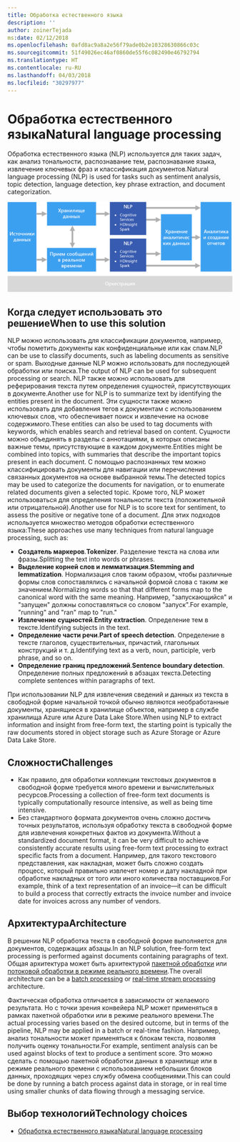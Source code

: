```yaml
---
title: Обработка естественного языка
description: ''
author: zoinerTejada
ms:date: 02/12/2018
ms.openlocfilehash: 0afd8ac9a8a2e56f79ade0b2e10328630866c03c
ms.sourcegitcommit: 51f49026ec46af0860de55f6c082490e46792794
ms.translationtype: HT
ms.contentlocale: ru-RU
ms.lasthandoff: 04/03/2018
ms.locfileid: "30297977"
---
```

# <a name="natural-language-processing"></a><span data-ttu-id="3ee86-102">Обработка естественного языка</span><span class="sxs-lookup"><span data-stu-id="3ee86-102">Natural language processing</span></span>

<span data-ttu-id="3ee86-103">Обработка естественного языка (NLP) используется для таких задач, как анализ тональности, распознавание тем, распознавание языка, извлечение ключевых фраз и классификация документов.</span><span class="sxs-lookup"><span data-stu-id="3ee86-103">Natural language processing (NLP) is used for tasks such as sentiment analysis, topic detection, language detection, key phrase extraction, and document categorization.</span></span>

![](./images/nlp-pipeline.png)

## <a name="when-to-use-this-solution"></a><span data-ttu-id="3ee86-104">Когда следует использовать это решение</span><span class="sxs-lookup"><span data-stu-id="3ee86-104">When to use this solution</span></span>

<span data-ttu-id="3ee86-105">NLP можно использовать для классификации документов, например, чтобы пометить документы как конфиденциальные или как спам.</span><span class="sxs-lookup"><span data-stu-id="3ee86-105">NLP can be use to classify documents, such as labeling documents as sensitive or spam.</span></span> <span data-ttu-id="3ee86-106">Выходные данные NLP можно использовать для последующей обработки или поиска.</span><span class="sxs-lookup"><span data-stu-id="3ee86-106">The output of NLP can be used for subsequent processing or search.</span></span> <span data-ttu-id="3ee86-107">NLP также можно использовать для реферирования текста путем определения сущностей, присутствующих в документе.</span><span class="sxs-lookup"><span data-stu-id="3ee86-107">Another use for NLP is to summarize text by identifying the entities present in the document.</span></span> <span data-ttu-id="3ee86-108">Эти сущности также можно использовать для добавления тегов к документам с использованием ключевых слов, что обеспечивает поиск и извлечение на основе содержимого.</span><span class="sxs-lookup"><span data-stu-id="3ee86-108">These entities can also be used to tag documents with keywords, which enables search and retrieval based on content.</span></span> <span data-ttu-id="3ee86-109">Сущности можно объединять в разделы с аннотациями, в которых описаны важные темы, присутствующие в каждом документе.</span><span class="sxs-lookup"><span data-stu-id="3ee86-109">Entities might be combined into topics, with summaries that describe the important topics present in each document.</span></span> <span data-ttu-id="3ee86-110">С помощью распознанных тем можно классифицировать документы для навигации или перечисления связанных документов на основе выбранной темы.</span><span class="sxs-lookup"><span data-stu-id="3ee86-110">The detected topics may be used to categorize the documents for navigation, or to enumerate related documents given a selected topic.</span></span> <span data-ttu-id="3ee86-111">Кроме того, NLP может использоваться для определения тональности текста (положительной или отрицательной).</span><span class="sxs-lookup"><span data-stu-id="3ee86-111">Another use for NLP is to score text for sentiment, to assess the positive or negative tone of a document.</span></span> <span data-ttu-id="3ee86-112">Для этих подходов используется множество методов обработки естественного языка:</span><span class="sxs-lookup"><span data-stu-id="3ee86-112">These approaches use many techniques from natural language processing, such as:</span></span> 

- <span data-ttu-id="3ee86-113">**Создатель маркеров**.</span><span class="sxs-lookup"><span data-stu-id="3ee86-113">**Tokenizer**.</span></span> <span data-ttu-id="3ee86-114">Разделение текста на слова или фразы.</span><span class="sxs-lookup"><span data-stu-id="3ee86-114">Splitting the text into words or phrases.</span></span>
- <span data-ttu-id="3ee86-115">**Выделение корней слов и лемматизация**.</span><span class="sxs-lookup"><span data-stu-id="3ee86-115">**Stemming and lemmatization**.</span></span> <span data-ttu-id="3ee86-116">Нормализация слов таким образом, чтобы различные формы слов сопоставлялись с начальной формой слова с таким же значением.</span><span class="sxs-lookup"><span data-stu-id="3ee86-116">Normalizing words so that that different forms map to the canonical word with the same meaning.</span></span> <span data-ttu-id="3ee86-117">Например, "запускающийся" и "запущен" должны сопоставляться со словом "запуск".</span><span class="sxs-lookup"><span data-stu-id="3ee86-117">For example, "running" and "ran" map to "run."</span></span> 
- <span data-ttu-id="3ee86-118">**Извлечение сущностей**.</span><span class="sxs-lookup"><span data-stu-id="3ee86-118">**Entity extraction**.</span></span> <span data-ttu-id="3ee86-119">Определение тем в тексте.</span><span class="sxs-lookup"><span data-stu-id="3ee86-119">Identifying subjects in the text.</span></span>
- <span data-ttu-id="3ee86-120">**Определение части речи**.</span><span class="sxs-lookup"><span data-stu-id="3ee86-120">**Part of speech detection**.</span></span> <span data-ttu-id="3ee86-121">Определение в тексте глаголов, существительных, причастий, глагольных конструкций и т. д.</span><span class="sxs-lookup"><span data-stu-id="3ee86-121">Identifying text as a verb, noun, participle, verb phrase, and so on.</span></span>
- <span data-ttu-id="3ee86-122">**Определение границ предложений**.</span><span class="sxs-lookup"><span data-stu-id="3ee86-122">**Sentence boundary detection**.</span></span> <span data-ttu-id="3ee86-123">Определение полных предложений в абзацах текста.</span><span class="sxs-lookup"><span data-stu-id="3ee86-123">Detecting complete sentences within paragraphs of text.</span></span>

<span data-ttu-id="3ee86-124">При использовании NLP для извлечения сведений и данных из текста в свободной форме начальной точкой обычно являются необработанные документы, хранящиеся в хранилище объектов, например в службе хранилища Azure или Azure Data Lake Store.</span><span class="sxs-lookup"><span data-stu-id="3ee86-124">When using NLP to extract information and insight from free-form text, the starting point is typically the raw documents stored in object storage such as Azure Storage or Azure Data Lake Store.</span></span> 

## <a name="challenges"></a><span data-ttu-id="3ee86-125">Сложности</span><span class="sxs-lookup"><span data-stu-id="3ee86-125">Challenges</span></span>

- <span data-ttu-id="3ee86-126">Как правило, для обработки коллекции текстовых документов в свободной форме требуется много времени и вычислительных ресурсов.</span><span class="sxs-lookup"><span data-stu-id="3ee86-126">Processing a collection of free-form text documents is typically computationally resource intensive, as well as being time intensive.</span></span>
- <span data-ttu-id="3ee86-127">Без стандартного формата документов очень сложно достичь точных результатов, используя обработку текста в свободной форме для извлечения конкретных фактов из документа.</span><span class="sxs-lookup"><span data-stu-id="3ee86-127">Without a standardized document format, it can be very difficult to achieve consistently accurate results using free-form text processing to extract specific facts from a document.</span></span> <span data-ttu-id="3ee86-128">Например, для такого текстового представления, как накладная, может быть сложно создать процесс, который правильно извлечет номер и дату накладной при обработке накладных от того или иного количества поставщиков.</span><span class="sxs-lookup"><span data-stu-id="3ee86-128">For example, think of a text representation of an invoice&mdash;it can be difficult to build a process that correctly extracts the invoice number and invoice date for invoices across any number of vendors.</span></span>

## <a name="architecture"></a><span data-ttu-id="3ee86-129">Архитектура</span><span class="sxs-lookup"><span data-stu-id="3ee86-129">Architecture</span></span>

<span data-ttu-id="3ee86-130">В решении NLP обработка текста в свободной форме выполняется для документов, содержащих абзацы.</span><span class="sxs-lookup"><span data-stu-id="3ee86-130">In an NLP solution, free-form text processing is performed against documents containing paragraphs of text.</span></span> <span data-ttu-id="3ee86-131">Общая архитектура может быть архитектурой [пакетной обработки](../big-data/batch-processing.md) или [потоковой обработки в режиме реального времени](../big-data/real-time-processing.md).</span><span class="sxs-lookup"><span data-stu-id="3ee86-131">The overall architecture can be a [batch processing](../big-data/batch-processing.md) or [real-time stream processing](../big-data/real-time-processing.md) architecture.</span></span>

<span data-ttu-id="3ee86-132">Фактическая обработка отличается в зависимости от желаемого результата. Но с точки зрения конвейера NLP может применяться в рамках пакетной обработки или в режиме реального времени.</span><span class="sxs-lookup"><span data-stu-id="3ee86-132">The actual processing varies based on the desired outcome, but in terms of the pipeline, NLP may be applied in a batch or real-time fashion.</span></span> <span data-ttu-id="3ee86-133">Например, анализ тональности может применяться к блокам текста, позволяя получить оценку тональности.</span><span class="sxs-lookup"><span data-stu-id="3ee86-133">For example, sentiment analysis can be used against blocks of text to produce a sentiment score.</span></span> <span data-ttu-id="3ee86-134">Это можно сделать с помощью пакетной обработки данных в хранилище или в режиме реального времени с использованием небольших блоков данных, проходящих через службу обмена сообщениями.</span><span class="sxs-lookup"><span data-stu-id="3ee86-134">This can could be done by running a batch process against data in storage, or in real time using smaller chunks of data flowing through a messaging service.</span></span>

## <a name="technology-choices"></a><span data-ttu-id="3ee86-135">Выбор технологий</span><span class="sxs-lookup"><span data-stu-id="3ee86-135">Technology choices</span></span>

- [<span data-ttu-id="3ee86-136">Обработка естественного языка</span><span class="sxs-lookup"><span data-stu-id="3ee86-136">Natural language processing</span></span>](../technology-choices/natural-language-processing.md)